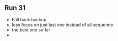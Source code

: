 ## Run 31

* Fall back backup
* loss focus on just last one instead of all sequence
* the best one so far
* 
